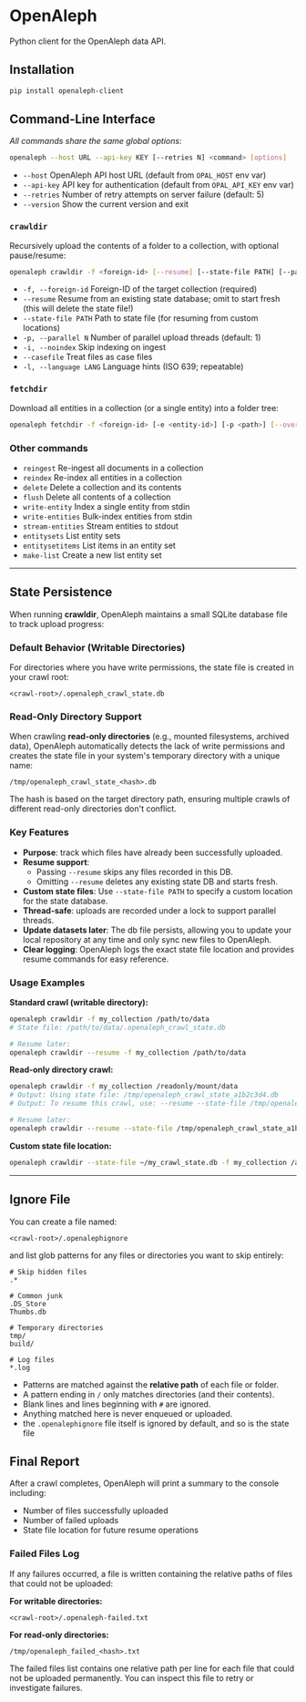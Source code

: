 # OpenAleph

Python client for the OpenAleph data API.

## Installation

```bash
pip install openaleph-client
```

## Command-Line Interface

_All commands share the same global options:_

```bash
openaleph --host URL --api-key KEY [--retries N] <command> [options]
```

- `--host`     OpenAleph API host URL (default from `OPAL_HOST` env var)
- `--api-key`  API key for authentication (default from `OPAL_API_KEY` env var)
- `--retries`  Number of retry attempts on server failure (default: 5)
- `--version`  Show the current version and exit

### `crawldir`

Recursively upload the contents of a folder to a collection, with optional pause/resume:

```bash
openaleph crawldir -f <foreign-id> [--resume] [--state-file PATH] [--parallel N] [--noindex] [--casefile] [-l LANG] <path>
```

- `-f, --foreign-id`     Foreign-ID of the target collection (required)
- `--resume`             Resume from an existing state database; omit to start fresh (this will delete the state file!)
- `--state-file PATH`    Path to state file (for resuming from custom locations)
- `-p, --parallel N`     Number of parallel upload threads (default: 1)
- `-i, --noindex`        Skip indexing on ingest
- `--casefile`           Treat files as case files
- `-l, --language LANG`  Language hints (ISO 639; repeatable)

### `fetchdir`

Download all entities in a collection (or a single entity) into a folder tree:

```bash
openaleph fetchdir -f <foreign-id> [-e <entity-id>] [-p <path>] [--overwrite]
```

### Other commands

- `reingest`         Re-ingest all documents in a collection
- `reindex`          Re-index all entities in a collection
- `delete`           Delete a collection and its contents
- `flush`            Delete all contents of a collection
- `write-entity`     Index a single entity from stdin
- `write-entities`   Bulk-index entities from stdin
- `stream-entities`  Stream entities to stdout
- `entitysets`       List entity sets
- `entitysetitems`   List items in an entity set
- `make-list`        Create a new list entity set

---

## State Persistence

When running **crawldir**, OpenAleph maintains a small SQLite database file to track upload progress:

### Default Behavior (Writable Directories)

For directories where you have write permissions, the state file is created in your crawl root:

```
<crawl-root>/.openaleph_crawl_state.db
```

### Read-Only Directory Support

When crawling **read-only directories** (e.g., mounted filesystems, archived data), OpenAleph automatically detects the lack of write permissions and creates the state file in your system's temporary directory with a unique name:

```
/tmp/openaleph_crawl_state_<hash>.db
```

The hash is based on the target directory path, ensuring multiple crawls of different read-only directories don't conflict.

### Key Features

- **Purpose**: track which files have already been successfully uploaded.
- **Resume support**:
  - Passing `--resume` skips any files recorded in this DB.
  - Omitting `--resume` deletes any existing state DB and starts fresh.
- **Custom state files**: Use `--state-file PATH` to specify a custom location for the state database.
- **Thread-safe**: uploads are recorded under a lock to support parallel threads.
- **Update datasets later**: The db file persists, allowing you to update your local repository at any time and only sync new files to OpenAleph.
- **Clear logging**: OpenAleph logs the exact state file location and provides resume commands for easy reference.

### Usage Examples

**Standard crawl (writable directory):**
```bash
openaleph crawldir -f my_collection /path/to/data
# State file: /path/to/data/.openaleph_crawl_state.db

# Resume later:
openaleph crawldir --resume -f my_collection /path/to/data
```

**Read-only directory crawl:**
```bash
openaleph crawldir -f my_collection /readonly/mount/data
# Output: Using state file: /tmp/openaleph_crawl_state_a1b2c3d4.db
# Output: To resume this crawl, use: --resume --state-file /tmp/openaleph_crawl_state_a1b2c3d4.db

# Resume later:
openaleph crawldir --resume --state-file /tmp/openaleph_crawl_state_a1b2c3d4.db -f my_collection /readonly/mount/data
```

**Custom state file location:**
```bash
openaleph crawldir --state-file ~/my_crawl_state.db -f my_collection /any/path
```

---

## Ignore File

You can create a file named:

```
<crawl-root>/.openalephignore
```

and list glob patterns for any files or directories you want to skip entirely:

```text
# Skip hidden files
.*

# Common junk
.DS_Store
Thumbs.db

# Temporary directories
tmp/
build/

# Log files
*.log
```

- Patterns are matched against the **relative path** of each file or folder.
- A pattern ending in `/` only matches directories (and their contents).
- Blank lines and lines beginning with `#` are ignored.
- Anything matched here is never enqueued or uploaded.
- the `.openalephignore` file itself is ignored by default, and so is the state file

## Final Report

After a crawl completes, OpenAleph will print a summary to the console including:
- Number of files successfully uploaded
- Number of failed uploads
- State file location for future resume operations

### Failed Files Log

If any failures occurred, a file is written containing the relative paths of files that could not be uploaded:

**For writable directories:**
```
<crawl-root>/.openaleph-failed.txt
```

**For read-only directories:**
```
/tmp/openaleph_failed_<hash>.txt
```

The failed files list contains one relative path per line for each file that could not be uploaded permanently. You can inspect this file to retry or investigate failures.
